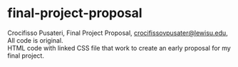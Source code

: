 # final-project-proposal
Crocifisso Pusateri,
Final Project Proposal, 
crocifissovpusater@lewisu.edu, 
All code is original.  
HTML code with linked CSS file that work to create an early proposal for my final project. 